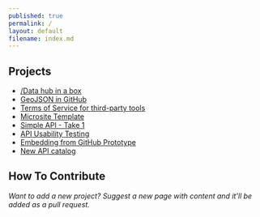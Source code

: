 ```yaml
---
published: true
permalink: /
layout: default
filename: index.md
---
```


  
## Projects

* [/Data hub in a box](http://gsa-ocsit.github.io/Open-Data-Collaboration-Sandbox/data-hub-in-a-box)
* [GeoJSON in GitHub](http://gsa-ocsit.github.io/Open-Data-Collaboration-Sandbox/geojson-in-github/)  
* [Terms of Service for third-party tools](http://gsa-ocsit.github.io/Open-Data-Collaboration-Sandbox/API-TOS-project/)
* [Microsite Template](http://gsa-ocsit.github.io/Open-Data-Collaboration-Sandbox/MicrositeTemple)
* [Simple API - Take 1](https://github.com/GSA/Simple-API)
* [API Usability Testing](http://graybrooks.com/API-Usability-Testing/)
* [Embedding from GitHub Prototype](https://github.com/gbinal/embedding-github-prototype)
* [New API catalog]()


## How To Contribute

*Want to add a new project?  Suggest a new page with content and it'll be added as a pull request.*   



